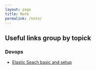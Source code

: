 ```yaml
---
layout: page
title: Note
permalink: /note/
---
```


## Useful links group by topick

### Devops
*  [Elastic Seach basic and setup](https://facinating.tech/2020/02/22/in-depth-guide-to-running-elasticsearch-in-production/)
